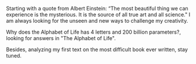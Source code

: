 Starting with a quote from Albert Einstein: “The most beautiful thing we can experience is the mysterious. It is the source of all true art and all science." I am always looking for the unseen and new ways to challenge my creativity.

Why does the Alphabet of Life has 4 letters and 200 billion parameters?, looking for answers in "The Alphabet of Life".

Besides, analyzing my first text on the most difficult book ever written, stay tuned.

